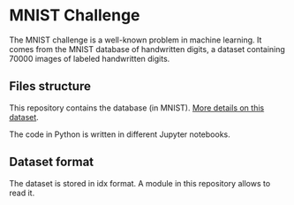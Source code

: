 # MNIST Challenge

The MNIST challenge is a well-known problem in machine learning. It comes from the MNIST database of handwritten digits, a dataset containing 70000 images of labeled handwritten digits.

## Files structure

This repository contains the database (in MNIST). [More details on this dataset](http://yann.lecun.com/exdb/mnist/).

The code in Python is written in different Jupyter notebooks.

## Dataset format

The dataset is stored in idx format. A module in this repository allows to read it.
